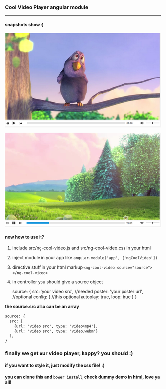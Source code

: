 ### Cool Video Player angular module

*********

#### snapshots show :)

![snap1](./snapshot/snap1.png)

![snap2](./snapshot/snap2.png)


#### now how to use it?

1. include src/ng-cool-video.js and src/ng-cool-video.css in your html

2. inject module in your app like `angular.module('app', ['ngCoolVideo'])`

3. directive stuff in your html markup `<ng-cool-video source="source"></ng-cool-video>`

4. in controller you should give a source object


    source: {
      src: 'your video src', //needed
      poster: 'your poster url', //optional
      config: { //this optional
        autoplay: true,
        loop: true
      }
    }

**the source.src also can be an array**

    source: {
      src: [
        {url: 'video src', type: 'video/mp4'},
        {url: 'video src', type: 'video.webm'}
      ],
    }

### finally we get our video player, happy? you should :)

#### if you want to style it, just modify the css file! :)
#### you can clone this and `bower install`, check dummy demo in html, love ya all!
